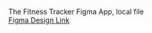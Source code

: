 The Fitness Tracker Figma App, local file
<br>
<a href="https://www.figma.com/design/4dgDdsLVG8zECDjiViW3os/Fitness-Tracker-App?node-id=10-335&t=298Xm3vUqcNODMMQ-1">Figma Design Link</a>
